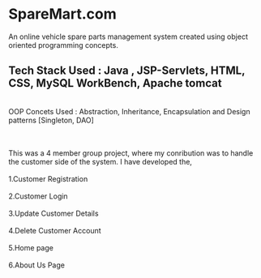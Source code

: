# SpareMart.com
An online vehicle spare parts management system created using object oriented programming concepts.
<br>
## Tech Stack Used : Java , JSP-Servlets, HTML, CSS, MySQL WorkBench, Apache tomcat 
<br>
OOP Concets Used : Abstraction, Inheritance, Encapsulation and Design patterns [Singleton, DAO]

<br><br>
This was a 4 member group project, where my conribution was to handle the customer side of the system. I have developed the,
<br><br>
1.Customer Registration
<br><br>
2.Customer Login
<br><br>
3.Update Customer Details
<br><br>
4.Delete Customer Account
<br><br>
5.Home page 
<br><br>
6.About Us Page

